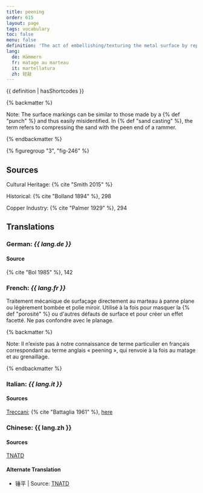 ```yaml
---
title: peening
order: 615
layout: page
tags: vocabulary
toc: false
menu: false
definition: 'The act of embellishing/texturing the metal surface by repeatedly using a peen (*pein*) hammer (which has one rounded end and one flat end) to disguise porosity or other surface flaws and create a faceted effect. The term also refers to the type of tightly textured effect created by this process.'
lang:
  de: Hämmern
  fr: matage au marteau
  it: martellatura
  zh: 轻敲
---
```


{{ definition | hasShortcodes }}

{% backmatter %}

Note: The surface markings can be similar to those made by a {% def "punch" %} and thus easily misidentified. In {% def "sand casting" %}, the term refers to compressing the sand with the peen end of a rammer.

{% endbackmatter %}

{% figuregroup "3", "fig-246" %}

## Sources

Cultural Heritage: {% cite "Smith 2015" %}

Historical: {% cite "Bolland 1894" %}, 298

Copper Industry: {% cite "Palmer 1929" %}, 294

## Translations

<div class="accordion">

### **German**: *{{ lang.de }}*

#### Source

{% cite "Bol 1985" %}, 142

### **French**: *{{ lang.fr }}*

Traitement mécanique de surfaçage directement au marteau à panne plane ou légèrement bombée et polie miroir. Utilisé à la fois pour masquer la {% def "porosité" %} ou d'autres défauts de surface et pour créer un effet facetté. Ne pas confondre avec le planage.

{% backmatter %}

Note: Il n’existe pas à notre connaissance de terme particulier en français correspondant au terme anglais « peening », qui renvoie à la fois au matage et au grenaillage.

{% endbackmatter %}

### **Italian**: *{{ lang.it }}*

#### Sources

[Treccani](http://www.treccani.it/vocabolario/martellatura/); {% cite "Battaglia 1961" %}, [here](http://www.gdli.it/pdf_viewer/Scripts/pdf.js/web/viewer.asp?file=/PDF/GDLI09/GDLI_09_ocr_847.pdf&parola=martellatura)

### **Chinese**: {{ lang.zh }}

#### Sources

[TNATD](https://terms.naer.edu.tw/detail/625557/?index=1)

#### Alternate Translation

- 锤平 | Source: [TNATD](https://terms.naer.edu.tw/detail/625557/?index=1)

</div>
